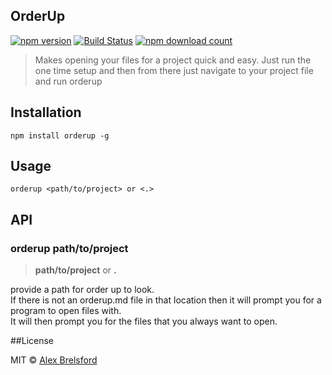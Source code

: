 ## OrderUp

[![npm version](https://img.shields.io/npm/v/orderup.svg)](https://www.npmjs.com/package/orderup)
[![Build Status](https://travis-ci.org/abrelsfo/orderup.svg?branch=master)](https://travis-ci.org/abrelsfo/orderup)
[![npm download count](http://img.shields.io/npm/dm/orderup.svg?style=flat)](http://npmjs.org/orderup)

> Makes opening your files for a project quick and easy. Just run the one time setup and then from there just navigate to your project file and run orderup

## Installation

```npm install orderup -g```

## Usage

```orderup <path/to/project> or <.>```

## API

### orderup path/to/project

> **path/to/project** or **.**

provide a path for order up to look.<br>
If there is not an orderup.md file in that location then it will prompt you for a program to open files with.<br>
It will then prompt you for the files that you always want to open.

##License

MIT © [Alex Brelsford](abrelsfo.github.io)
